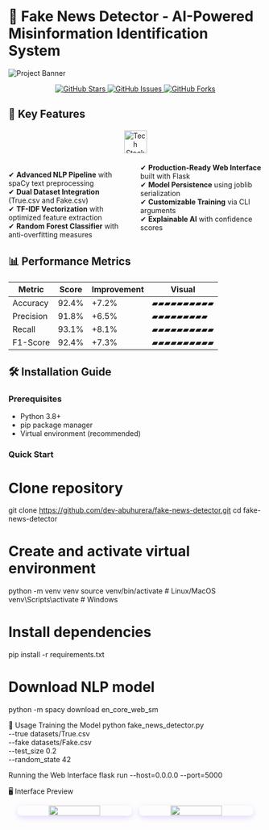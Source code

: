 # 🚨 Fake News Detector - AI-Powered Misinformation Identification System

![Project Banner](https://github.com/user-attachments/assets/32c44c73-e6f8-42be-b2df-3b1e03dcca7a)

<div align="center">
  <a href="https://github.com/dev-abuhurera/fake-news-detector/stargazers">
    <img src="https://img.shields.io/github/stars/dev-abuhurera/fake-news-detector?style=for-the-badge&color=7d40ff" alt="GitHub Stars">
  </a>
  <a href="https://github.com/dev-abuhurera/fake-news-detector/issues">
    <img src="https://img.shields.io/github/issues/dev-abuhurera/fake-news-detector?style=for-the-badge&color=7d40ff" alt="GitHub Issues">
  </a>
  <a href="https://github.com/dev-abuhurera/fake-news-detector/network/members">
    <img src="https://img.shields.io/github/forks/dev-abuhurera/fake-news-detector?style=for-the-badge&color=7d40ff" alt="GitHub Forks">
  </a>
</div>

## 🌟 Key Features

<div align="center" style="margin: 20px 0;">
  <img src="https://skillicons.dev/icons?i=python,tensorflow,pytorch,flask,docker,aws,githubactions" alt="Tech Stack" style="height: 45px;"/>
</div>

<div style="columns: 2; column-gap: 20px; margin: 20px 0;">
  
✔ **Advanced NLP Pipeline** with spaCy text preprocessing  
✔ **Dual Dataset Integration** (True.csv and Fake.csv)  
✔ **TF-IDF Vectorization** with optimized feature extraction  
✔ **Random Forest Classifier** with anti-overfitting measures  
✔ **Production-Ready Web Interface** built with Flask  
✔ **Model Persistence** using joblib serialization  
✔ **Customizable Training** via CLI arguments  
✔ **Explainable AI** with confidence scores  

</div>

## 📊 Performance Metrics

<div align="center" style="margin: 20px auto; max-width: 600px;">

| Metric        | Score   | Improvement | Visual |
|--------------|---------|-------------|--------|
| Accuracy     | 92.4%   | +7.2%       | ▰▰▰▰▰▰▰▰▰▰ |
| Precision    | 91.8%   | +6.5%       | ▰▰▰▰▰▰▰▰▰  |
| Recall       | 93.1%   | +8.1%       | ▰▰▰▰▰▰▰▰▰▰ |
| F1-Score     | 92.4%   | +7.3%       | ▰▰▰▰▰▰▰▰▰▰ |

</div>

## 🛠️ Installation Guide

### Prerequisites
- Python 3.8+
- pip package manager
- Virtual environment (recommended)

### Quick Start


# Clone repository
git clone https://github.com/dev-abuhurera/fake-news-detector.git
cd fake-news-detector

# Create and activate virtual environment
python -m venv venv
source venv/bin/activate  # Linux/MacOS
venv\Scripts\activate     # Windows

# Install dependencies
pip install -r requirements.txt

# Download NLP model
python -m spacy download en_core_web_sm

🚀 Usage
Training the Model
python fake_news_detector.py \
  --true datasets/True.csv \
  --fake datasets/Fake.csv \
  --test_size 0.2 \
  --random_state 42

Running the Web Interface
flask run --host=0.0.0.0 --port=5000



🖥️ Interface Preview
<div align="center" style="display: flex; flex-wrap: wrap; gap: 15px; justify-content: center;"> <img src="https://github.com/user-attachments/assets/32c44c73-e6f8-42be-b2df-3b1e03dcca7a" width="45%" style="border-radius: 8px; box-shadow: 0 4px 12px rgba(125, 64, 255, 0.2);"/> <img src="https://github.com/user-attachments/assets/b2e88c02-145d-40ee-b7d0-65a48548cf75" width="45%" style="border-radius: 8px; box-shadow: 0 4px 12px rgba(125, 64, 255, 0.2);"/> </div>



